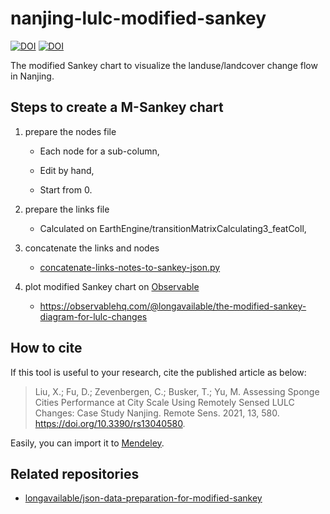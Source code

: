 # nanjing-lulc-modified-sankey

[![DOI](https://zenodo.org/badge/DOI/10.3390/rs13040580.svg)](https://doi.org/10.3390/rs13040580)
[![DOI](https://zenodo.org/badge/DOI/10.5281/zenodo.4131521.svg)](https://doi.org/10.5281/zenodo.4131521)

The modified Sankey chart to visualize the landuse/landcover change flow in Nanjing.

## Steps to create a M-Sankey chart

1. prepare the nodes file

	- Each node for a sub-column,

	- Edit by hand,

	- Start from 0.

1. prepare the links file

	- Calculated on EarthEngine/transitionMatrixCalculating3_featColl,

1. concatenate the links and nodes

	- [concatenate-links-notes-to-sankey-json.py](/concatenate-links-notes-to-sankey-json.py)

1. plot modified Sankey chart on [Observable]

    - <https://observablehq.com/@longavailable/the-modified-sankey-diagram-for-lulc-changes>

## How to cite

If this tool is useful to your research, cite the published article as below:

>Liu, X.; Fu, D.; Zevenbergen, C.; Busker, T.; Yu, M. Assessing Sponge Cities Performance at City Scale Using Remotely Sensed LULC Changes: Case Study Nanjing. Remote Sens. 2021, 13, 580. https://doi.org/10.3390/rs13040580.

Easily, you can import it to 
<a href="https://www.mendeley.com/import/?url=https://www.mdpi.com/989436"><i class="fa fa-external-link"></i> Mendeley</a>.

## Related repositories

- [longavailable/json-data-preparation-for-modified-sankey](https://github.com/longavailable/json-data-preparation-for-modified-sankey)

<!--links-->
[Observable]: observablehq.com
